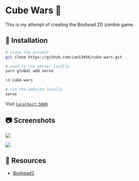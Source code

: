# Cube Wars :gun:

This is my attempt of creating the Boxhead 2D zombie game.

## :mag_right: Installation

```bash
# clone the project
git clone https://github.com/ian13456/cube-wars.git

# used to run server locally
yarn global add serve

cd cube-wars

# run the website locally
serve
```

Visit [`localhost:5000`](localhost:5000)

## :camera: Screenshots

![](https://i.imgur.com/HY54lH2.png)

![](https://i.imgur.com/MrgtDNt.png)

## :paperclip: Resources

- [Boxhead2](https://www.crazymonkeygames.com/Boxhead-2Play-Rooms.html)
